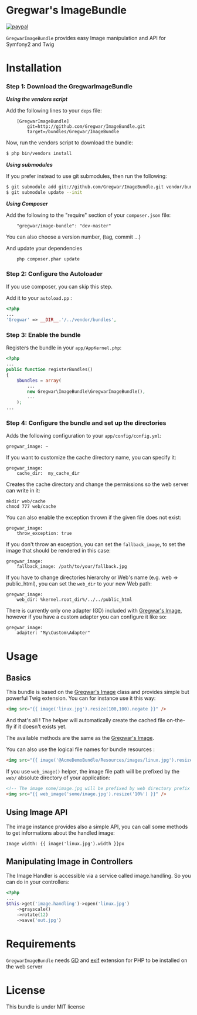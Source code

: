 Gregwar's ImageBundle
=====================

[![paypal](https://www.paypalobjects.com/en_US/i/btn/btn_donateCC_LG.gif)](https://www.paypal.com/cgi-bin/webscr?cmd=_s-xclick&hosted_button_id=YUXRLWHQSWS6L)

`GregwarImageBundle` provides easy Image manipulation and API for Symfony2 and Twig

Installation
============

### Step 1: Download the GregwarImageBundle

***Using the vendors script***

Add the following lines to your `deps` file:

```
    [GregwarImageBundle]
        git=http://github.com/Gregwar/ImageBundle.git
        target=/bundles/Gregwar/ImageBundle
```

Now, run the vendors script to download the bundle:

``` bash
$ php bin/vendors install
```

***Using submodules***

If you prefer instead to use git submodules, then run the following:

``` bash
$ git submodule add git://github.com/Gregwar/ImageBundle.git vendor/bundles/Gregwar/ImageBundle
$ git submodule update --init
```

***Using Composer***

Add the following to the "require" section of your `composer.json` file:

```
    "gregwar/image-bundle": "dev-master"
```

You can also choose a version number, (tag, commit ...)

And update your dependencies

```
    php composer.phar update
```

### Step 2: Configure the Autoloader

If you use composer, you can skip this step.

Add it to your `autoload.pp` :

```php
<?php
...
'Gregwar' => __DIR__.'/../vendor/bundles',
```

### Step 3: Enable the bundle

Registers the bundle in your `app/AppKernel.php`:

```php
<?php
...
public function registerBundles()
{
    $bundles = array(
        ...
        new Gregwar\ImageBundle\GregwarImageBundle(),
        ...
    );
...
```

### Step 4: Configure the bundle and set up the directories

Adds the following configuration to your `app/config/config.yml`:

    gregwar_image: ~

If you want to customize the cache directory name, you can specify it:

    gregwar_image:
        cache_dir:  my_cache_dir

Creates the cache directory and change the permissions so the web server can write
in it:

    mkdir web/cache
    chmod 777 web/cache

You can also enable the exception thrown if the given file does not exist:

    gregwar_image:
        throw_exception: true

If you don't throw an exception, you can set the `fallback_image`, to set the
image that should be rendered in this case:

    gregwar_image:
        fallback_image: /path/to/your/fallback.jpg

If you have to change directories hierarchy or Web's name (e.g. web => public_html), 
you can set the `web_dir` to your new Web path:
    
    gregwar_image:
        web_dir: %kernel.root_dir%/../../public_html

There is currently only one adapter (GD) included with 
[Gregwar's Image](http://github.com/Gregwar/Image), however if you have a custom 
adapter you can configure it like so:

    gregwar_image:
        adapter: "My\Custom\Adapter"

Usage
=====

Basics
------

This bundle is based on the [Gregwar's Image](http://github.com/Gregwar/Image) class and
provides simple but powerful Twig extension. You can for instance use it this way:

```html
<img src="{{ image('linux.jpg').resize(100,100).negate }}" />
```

And that's all ! The helper will automatically create the cached file on-the-fly if it
doesn't exists yet.

The available methods are the same as the [Gregwar's Image](http://github.com/Gregwar/Image).

You can also use the logical file names for bundle resources :

```html
<img src="{{ image('@AcmeDemoBundle/Resources/images/linux.jpg').resize(100,100).negate }}" />
```

If you use `web_image()` helper, the image file path will be prefixed by the `web/` absolute
directory of your application:

```html
<!-- The image some/image.jpg will be prefixed by web directory prefix -->
<img src="{{ web_image('some/image.jpg').resize('10%') }}" />
```

Using Image API
---------------

The image instance provides also a simple API, you can call some methods to get informations
about the handled image:

    Image width: {{ image('linux.jpg').width }}px

Manipulating Image in Controllers
---------------------------------

The Image Handler is accessible via a service called image.handling. So you can do in your
controllers:

```php
<?php
...
$this->get('image.handling')->open('linux.jpg')
    ->grayscale()
    ->rotate(12)
    ->save('out.jpg')
```

Requirements
============

`GregwarImageBundle` needs [GD](http://php.net/gd)
and [exif](http://php.net/exif) extension for PHP to be installed on the web server

License
=======

This bundle is under MIT license
